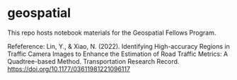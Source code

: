 # geospatial
This repo hosts notebook materials for the Geospatial Fellows Program.

Refeference: Lin, Y., & Xiao, N. (2022). Identifying High-accuracy Regions in Traffic Camera Images to Enhance the Estimation of Road Traffic Metrics: A Quadtree-based Method. Transportation Research Record. https://doi.org/10.1177/03611981221096117
